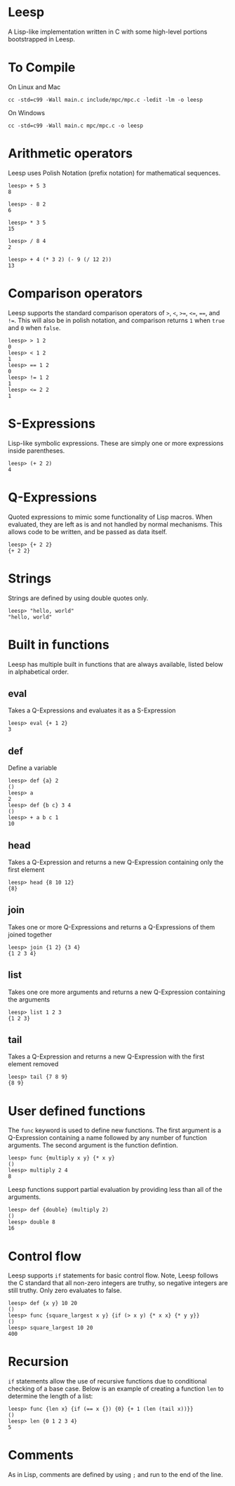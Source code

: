 # Leesp  
A Lisp-like implementation written in C with some high-level portions bootstrapped in Leesp.

# To Compile
On Linux and Mac
```
cc -std=c99 -Wall main.c include/mpc/mpc.c -ledit -lm -o leesp
```
On Windows
```
cc -std=c99 -Wall main.c mpc/mpc.c -o leesp
```

# Arithmetic operators
Leesp uses Polish Notation (prefix notation) for mathematical sequences. 
```
leesp> + 5 3
8

leesp> - 8 2
6

leesp> * 3 5
15

leesp> / 8 4
2

leesp> + 4 (* 3 2) (- 9 (/ 12 2))
13
```

# Comparison operators
Leesp supports the standard comparison operators of `>`, `<`, `>=`, `<=`, `==`, and `!=`. This will also be in polish notation, and comparison returns `1` when `true` and `0` when `false`.
```
leesp> > 1 2
0
leesp> < 1 2
1
leesp> == 1 2
0
leesp> != 1 2
1
leesp> <= 2 2
1
```

# S-Expressions
Lisp-like symbolic expressions. These are simply one or more expressions inside parentheses.
```
leesp> (+ 2 2)
4
```

# Q-Expressions
Quoted expressions to mimic some functionality of Lisp macros. When evaluated, they are left as is and not handled by normal mechanisms. This allows code to be written, and be passed as data itself.
```
leesp> {+ 2 2}
{+ 2 2}
```

# Strings
Strings are defined by using double quotes only.
```
leesp> "hello, world"
"hello, world"
```

# Built in functions
Leesp has multiple built in functions that are always available, listed below in alphabetical order.

## eval
Takes a Q-Expressions and evaluates it as a S-Expression
```
leesp> eval {+ 1 2}
3
```

## def
Define a variable
```
leesp> def {a} 2
()
leesp> a
2
leesp> def {b c} 3 4
()
leesp> + a b c 1
10
```

## head
Takes a Q-Expression and returns a new Q-Expression containing only the first element
```
leesp> head {8 10 12}
{8}
```

## join
Takes one or more Q-Expressions and returns a Q-Expressions of them joined together
```
leesp> join {1 2} {3 4}
{1 2 3 4}
```

## list
Takes one ore more arguments and returns a new Q-Expression containing the arguments
```
leesp> list 1 2 3
{1 2 3}
```

## tail
Takes a Q-Expression and returns a new Q-Expression with the first element removed
```
leesp> tail {7 8 9}
{8 9}
```

# User defined functions
The `func` keyword is used to define new functions. The first argument is a Q-Expression containing a name followed by any number of function arguments. The second argument is the function defintion.
```
leesp> func {multiply x y} {* x y}
()
leesp> multiply 2 4
8
```
Leesp functions support partial evaluation by providing less than all of the arguments.
```
leesp> def {double} (multiply 2)
()
leesp> double 8
16
```

# Control flow
Leesp supports `if` statements for basic control flow. Note, Leesp follows the C standard that all non-zero integers are truthy, so negative integers are still truthy. Only zero evaluates to false.
```
leesp> def {x y} 10 20
()
leesp> func {square_largest x y} {if (> x y) {* x x} {* y y}}
()
leesp> square_largest 10 20
400
```

# Recursion
`if` statements allow the use of recursive functions due to conditional checking of a base case. Below is an example of creating a function `len` to determine the length of a list:
```
leesp> func {len x} {if (== x {}) {0} {+ 1 (len (tail x))}}
()
leesp> len {0 1 2 3 4}
5
```

# Comments
As in Lisp, comments are defined by using `;` and run to the end of the line.
